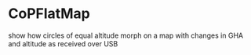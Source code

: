 # CoPFlatMap
show how circles of equal altitude morph on a map with changes in GHA and altitude as received over USB
